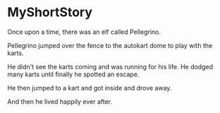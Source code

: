 # MyShortStory

Once upon a time, there was an elf called Pellegrino. 

Pellegrino jumped over the fence to the autokart dome to play with the karts.

He didn't see the karts coming and was running for his life. He dodged many karts until finally he spotted an escape.

He then jumped to a kart and got inside and drove away.

And then he lived happily ever after.
